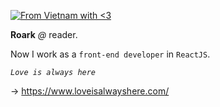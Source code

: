 [![From Vietnam with <3](https://raw.githubusercontent.com/webuild-community/badge/master/svg/love.svg)](https://webuild.community)

**Roark** *@* reader.

Now I work as a `front-end developer` in `ReactJS`.

*`Love is always here`*

→ https://www.loveisalwayshere.com/
